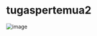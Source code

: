 # tugaspertemua2
![image](https://github.com/Adithyaraihan/tugaspertemua2/assets/144696680/cbba1dd4-1e7e-4e8f-8910-d3ba1ba367fb)
